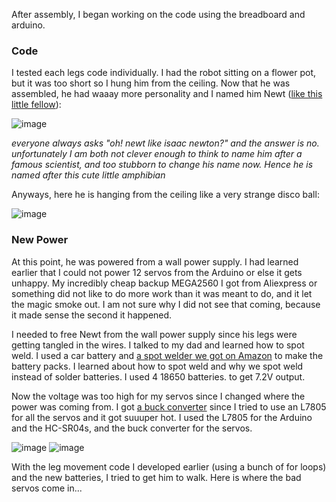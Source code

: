 After assembly, I began working on the code using the breadboard and arduino. 

### Code

I tested each legs code individually. I had the robot sitting on a flower pot, but it was too short so I hung him from the ceiling. Now that he was assembled, he had waaay more personality and I named him Newt ([like this little fellow](https://www.gertjanverspui.com/eu-species-list/amphibians-of-europe/salamanders-newts/)):

![image](https://github.com/user-attachments/assets/5cea1f0d-37bc-45b0-b325-061d5e0c2eee)

*everyone always asks "oh! newt like isaac newton?" and the answer is no. unfortunately I am both not clever enough to think to name him after a famous scientist, and too stubborn to change his name now. Hence he is named after this cute little amphibian*

Anyways, here he is hanging from the ceiling like a very strange disco ball:

![image](https://github.com/user-attachments/assets/425466a4-6447-4489-84d3-712fcc0e5d2e)

### New Power

At this point, he was powered from a wall power supply. I had learned earlier that I could not power 12 servos from the Arduino or else it gets unhappy. My incredibly cheap backup MEGA2560 I got from Aliexpress or something did not like to do more work than it was meant to do, and it let the magic smoke out. I am not sure why I did not see that coming, because it made sense the second it happened.

I needed to free Newt from the wall power supply since his legs were getting tangled in the wires. I talked to my dad and learned how to spot weld. I used a car battery and [a spot welder we got on Amazon](https://www.amazon.com/Havcybin-Welding-Machine-Portable12V-Battery/dp/B098T2H1XQ?dib=eyJ2IjoiMSJ9.G0mKO3y2SXQn7xtnBkxe6UQYx1ipIRREe9FkBhDnVj4VhiCyu99_glruJZxYoLrS7DVCsJ4ZNgIVCkjR0YCrzC3ZJhSDKWWI2MXpvYi2WH6b9LqXUOiCb4agn4E4x_gHDzgZTPPMa2MfGzXS8XKD0m20KpBCg0yNE3w7vv832nQ-Ge7rRln5-3U923rC4SWjzClNlKpWHrUNH39yOGeu33uo8fvHaokZddkOE0J_sEizdL-HT4IodeFvMw4fi3y_b0yEcFtMHorJVkV6FdLNjNy5ZMflfk_bn17KvtTaCfQ.dQJP6afMV8V78csy8832EhS7f6y5zp0hP7iQ1fhsZbI&dib_tag=se&keywords=car+battery+spot+welder&qid=1731306100&sr=8-7) to make the battery packs. I learned about how to spot weld and why we spot weld instead of solder batteries. I used 4 18650 batteries. to get 7.2V output. 

Now the voltage was too high for my servos since I changed where the power was coming from. I got [a buck converter](https://www.amazon.com/WWZMDiB-Converter-Adjustable-Regulator-Protection/dp/B0B825HRB9?crid=14QKY3A72I0YA&dib=eyJ2IjoiMSJ9.BZOlSKwR2LgoeOujzNQAvbTJyyJvuPV0EnV8bYlrFUKJkamJ2xzUVamw8r0BcHztCZvp1J-O6egFwJ5Itl4bLZX6H5KMix2oo7eWjKCgZxaI_3y3inFxIjkkG7VtWAwYrR0gfyv0C8WuvfwAJ_qYi2MMa-51bkuyuQSVfbLzi5DEcFZL-f2lQfoj3XqV2ueASgWJOWKbgKj1Iw3xbpAm7eyQPq4QVluuQ0N6Feu5g98.GeOPmbpyh7JcLSUlQjegBmuOvYnGki9ILfmq8zF3sCc&dib_tag=se&keywords=buck+converter&qid=1731306271&sprefix=buck+converter%2Caps%2C105&sr=8-13) since I tried to use an L7805 for all the servos and it got suuuper hot. I used the L7805 for the Arduino and the HC-SR04s, and the buck converter for the servos.

![image](https://github.com/user-attachments/assets/ba834609-b000-49db-b0ea-588bdea38666) 
![image](https://github.com/user-attachments/assets/d4697b8d-8c1d-4a36-a740-32659c8f246c)

With the leg movement code I developed earlier (using a bunch of for loops) and the new batteries, I tried to get him to walk. Here is where the bad servos come in...
